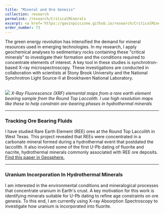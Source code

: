 ```yaml
---
title: "Mineral and Ore Genesis"
collection: research
permalink: /research/CriticalMinerals
excerpt: <a href='https://gavinpiccione.github.io/research/CriticalMinerals'><br/><img src='/images/FluoriteREE_C.png'>
order_number: 73
---
```

The green energy revolution has intensified the demand for mineral resources used in emerging technologies. In my research, I apply geochemical analyses to sedimentary rocks containing these "critical minerals" to investigate their formation and the conditions required to concentrate elements of interest. A key tool in these studies is synchrotron-based X-ray microspectroscopy. These investigations are conducted in collaboration with scientists at Stony Brook University and the National Synchrotron Light Source-II at Brookhaven National Laboratory.


<br/><img src='/images/RoundTopXRF_B.jpg'>
*X-Ray Fluorescence (XRF) elemental maps from a rare earth element bearing sample from the Round Top Laccolith. I use high resolution maps like these to help constrain ore-bearing phases in hydrothermal minerals*

---
### Tracking Ore Bearing Fluids
I have studied Rare Earth Element (REE) ores at the Round Top Laccolith in West Texas. This project revealed that REEs were concentrated in a carbonate mineral formed during a hydrothermal event that postdated the laccolith. It also involved some of the first U-Pb dating of fluorite and nacrite, hydrothermal minerals commonly associated with REE ore deposits. [Find this paper in Geosphere.](https://pubs.geoscienceworld.org/gsa/geosphere/article/15/6/1958/574972/Vein-fluorite-U-Pb-dating-demonstrates-post-6-2-Ma)

---
### Uranium Incorporation In Hydrothermal Minerals
I am interested in the environmental conditions and mineralogical processes that concentrate uranium in Earth's crust. A key motivation for this work is identifying minerals suitable for U-Pb dating to refine age constraints on ore genesis. To this end, I am currently using X-ray Absorption Spectroscopy to investigate how uranium is incorporated into fluorite.
